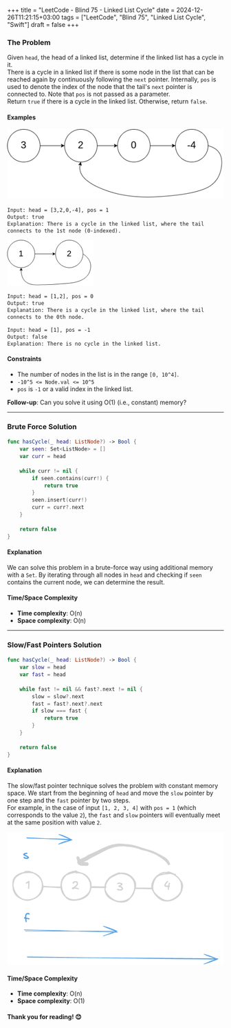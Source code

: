 +++
title = "LeetCode - Blind 75 - Linked List Cycle"
date = 2024-12-26T11:21:15+03:00
tags = ["LeetCode", "Blind 75", "Linked List Cycle", "Swift"]
draft = false
+++

### The Problem  
Given `head`, the head of a linked list, determine if the linked list has a cycle in it.  
There is a cycle in a linked list if there is some node in the list that can be reached again by continuously following the `next` pointer. Internally, `pos` is used to denote the index of the node that the tail's `next` pointer is connected to. Note that `pos` is not passed as a parameter.  
Return `true` if there is a cycle in the linked list. Otherwise, return `false`.

#### Examples  
![alt image](images/circularlinkedlist.png#center)
``` 
Input: head = [3,2,0,-4], pos = 1
Output: true
Explanation: There is a cycle in the linked list, where the tail connects to the 1st node (0-indexed).
```

![alt image](images/circularlinkedlist_test2.png#center)
```
Input: head = [1,2], pos = 0
Output: true
Explanation: There is a cycle in the linked list, where the tail connects to the 0th node.
```

```
Input: head = [1], pos = -1
Output: false
Explanation: There is no cycle in the linked list.
```

#### Constraints  
* The number of nodes in the list is in the range `[0, 10^4]`.
* `-10^5 <= Node.val <= 10^5`
* `pos` is `-1` or a valid index in the linked list.

**Follow-up**: Can you solve it using O(1) (i.e., constant) memory?

---

### Brute Force Solution  
```swift 
func hasCycle(_ head: ListNode?) -> Bool {
    var seen: Set<ListNode> = []
    var curr = head

    while curr != nil {
        if seen.contains(curr!) {
            return true
        }
        seen.insert(curr!)
        curr = curr?.next
    }

    return false
}
```

#### Explanation  
We can solve this problem in a brute-force way using additional memory with a `Set`. By iterating through all nodes in `head` and checking if `seen` contains the current node, we can determine the result.

#### Time/Space Complexity  
* **Time complexity**: O(n)  
* **Space complexity**: O(n)  

---

### Slow/Fast Pointers Solution  
```swift 
func hasCycle(_ head: ListNode?) -> Bool {
    var slow = head
    var fast = head

    while fast != nil && fast?.next != nil {
        slow = slow?.next
        fast = fast?.next?.next
        if slow === fast {
            return true
        }
    }

    return false
}
```

#### Explanation  
The slow/fast pointer technique solves the problem with constant memory space. We start from the beginning of `head` and move the `slow` pointer by one step and the `fast` pointer by two steps.  
For example, in the case of input `[1, 2, 3, 4]` with `pos = 1` (which corresponds to the value `2`), the `fast` and `slow` pointers will eventually meet at the same position with value `2`.

![alt image](images/problem-141.png)

#### Time/Space Complexity  
* **Time complexity**: O(n)  
* **Space complexity**: O(1)  

#### Thank you for reading! 😊
